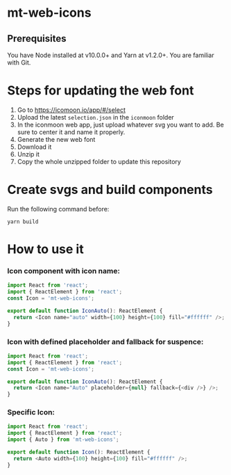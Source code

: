 # mt-web-icons

## Prerequisites

You have Node installed at v10.0.0+ and Yarn at v1.2.0+.
You are familiar with Git.

# Steps for updating the web font

1. Go to https://icomoon.io/app/#/select
2. Upload the latest `selection.json` in the `iconmoon` folder
3. In the iconmoon web app, just upload whatever svg you want to add. Be sure to center it and name it properly.
4. Generate the new web font
5. Download it
6. Unzip it
7. Copy the whole unzipped folder to update this repository

# Create svgs and build components

Run the following command before:

```console
yarn build
```

# How to use it

### Icon component with icon name:

```javascript
import React from 'react';
import { ReactElement } from 'react';
const Icon = 'mt-web-icons';

export default function IconAuto(): ReactElement {
  return <Icon name="auto" width={100} height={100} fill="#ffffff" />;
}
```

### Icon with defined placeholder and fallback for suspence:

```javascript
import React from 'react';
import { ReactElement } from 'react';
const Icon = 'mt-web-icons';

export default function IconAuto(): ReactElement {
  return <Icon name="Auto" placeholder={null} fallback={<div />} />;
}
```

### Specific Icon:

```javascript
import React from 'react';
import { ReactElement } from 'react';
import { Auto } from 'mt-web-icons';

export default function Icon(): ReactElement {
  return <Auto width={100} height={100} fill="#ffffff" />;
}
```
